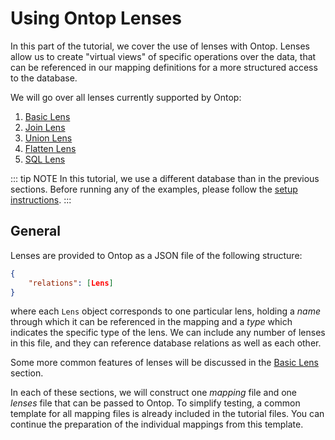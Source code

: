 # Using Ontop Lenses

In this part of the tutorial, we cover the use of lenses with Ontop. Lenses allow us to create "virtual views" of specific operations over the data, that can be referenced
in our mapping definitions for a more structured access to the database.

We will go over all lenses currently supported by Ontop:

1. [Basic Lens](basic-lens.md)
2. [Join Lens](join-lens.md)
3. [Union Lens](union-lens.md)
4. [Flatten Lens](flatten-lens.md)
5. [SQL Lens](sql-lens.md)

::: tip NOTE
In this tutorial, we use a different database than in the previous sections. Before running any of the examples, please follow the [setup instructions](setup).
:::

## General

Lenses are provided to Ontop as a JSON file of the following structure:
```json
{
    "relations": [Lens]
}
```
where each `Lens` object corresponds to one particular lens, holding a *name* through which it can be referenced in the mapping and a *type* which indicates the specific type of the lens.
We can include any number of lenses in this file, and they can reference database relations as well as each other.

Some more common features of lenses will be discussed in the [Basic Lens](basic-lens.md) section.

In each of these sections, we will construct one *mapping* file and one *lenses* file that can be passed to Ontop. To simplify testing, a common template for all mapping files is already included in the tutorial files. You can continue the preparation of the individual mappings from this template.
